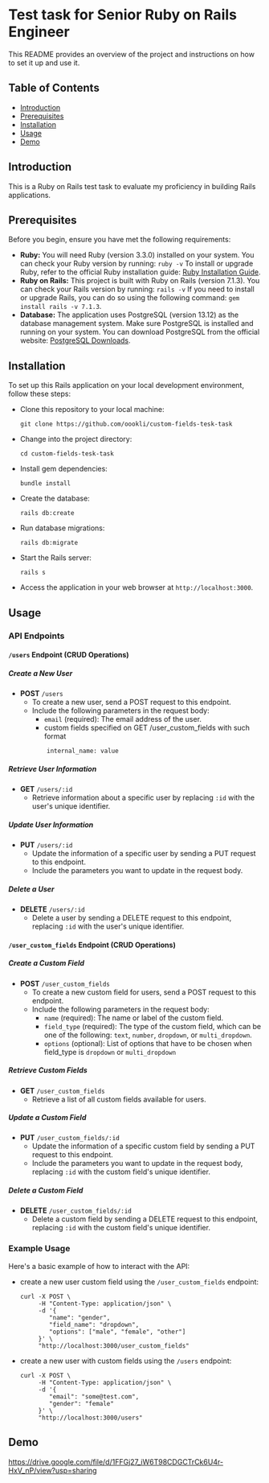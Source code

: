 # Test task for Senior Ruby on Rails Engineer

This README provides an overview of the project and instructions on how to set it up and use it.

## Table of Contents

- [Introduction](#introduction)
- [Prerequisites](#prerequisites)
- [Installation](#installation)
- [Usage](#usage)
- [Demo](#demo)

## Introduction

This is a Ruby on Rails test task to evaluate my proficiency in building Rails applications.

## Prerequisites

Before you begin, ensure you have met the following requirements:

- **Ruby:** You will need Ruby (version 3.3.0) installed on your system. You can check your Ruby version by running:
    `ruby -v`
To install or upgrade Ruby, refer to the official Ruby installation guide: [Ruby Installation Guide](https://www.ruby-lang.org/en/documentation/installation/).
- **Ruby on Rails:** This project is built with Ruby on Rails (version 7.1.3). You can check your Rails version by running:
    `rails -v`
If you need to install or upgrade Rails, you can do so using the following command: `gem install rails -v 7.1.3`.
- **Database:** The application uses PostgreSQL (version 13.12) as the database management system. Make sure PostgreSQL is installed and running on your system. You can download PostgreSQL from the official website: [PostgreSQL Downloads](https://www.postgresql.org/download/).

## Installation

To set up this Rails application on your local development environment, follow these steps:

- Clone this repository to your local machine:
   ```shell
   git clone https://github.com/oookli/custom-fields-tesk-task
- Change into the project directory:
   ```shell
   cd custom-fields-tesk-task
- Install gem dependencies:
   ```shell
   bundle install
- Create the database:
   ```shell
   rails db:create
- Run database migrations:
   ```shell
   rails db:migrate
- Start the Rails server:
   ```shell
   rails s
- Access the application in your web browser at `http://localhost:3000`.

## Usage

### API Endpoints

#### `/users` Endpoint (CRUD Operations)

##### Create a New User
- **POST** `/users`
  - To create a new user, send a POST request to this endpoint.
  - Include the following parameters in the request body:
    - `email` (required): The email address of the user.
    - custom fields specified on GET /user_custom_fields with such format
    ```shell
        internal_name: value
    ```

##### Retrieve User Information
- **GET** `/users/:id`
  - Retrieve information about a specific user by replacing `:id` with the user's unique identifier.

##### Update User Information
- **PUT** `/users/:id`
  - Update the information of a specific user by sending a PUT request to this endpoint.
  - Include the parameters you want to update in the request body.

##### Delete a User
- **DELETE** `/users/:id`
  - Delete a user by sending a DELETE request to this endpoint, replacing `:id` with the user's unique identifier.

#### `/user_custom_fields` Endpoint (CRUD Operations)

##### Create a Custom Field
- **POST** `/user_custom_fields`
  - To create a new custom field for users, send a POST request to this endpoint.
  - Include the following parameters in the request body:
    - `name` (required): The name or label of the custom field.
    - `field_type` (required): The type of the custom field, which can be one of the following: `text`, `number`, `dropdown`, or `multi_dropdown`.
    - `options` (optional): List of options that have to be chosen when field_type
        is `dropdown` or `multi_dropdown`

##### Retrieve Custom Fields
- **GET** `/user_custom_fields`
  - Retrieve a list of all custom fields available for users.

##### Update a Custom Field
- **PUT** `/user_custom_fields/:id`
  - Update the information of a specific custom field by sending a PUT request to this endpoint.
  - Include the parameters you want to update in the request body, replacing `:id` with the custom field's unique identifier.

##### Delete a Custom Field
- **DELETE** `/user_custom_fields/:id`
  - Delete a custom field by sending a DELETE request to this endpoint, replacing `:id` with the custom field's unique identifier.

### Example Usage

Here's a basic example of how to interact with the API:

- create a new user custom field using the `/user_custom_fields` endpoint:

    ```shell
    curl -X POST \
         -H "Content-Type: application/json" \
         -d '{
            "name": "gender",
            "field_name": "dropdown",
            "options": ["male", "female", "other"]
         }' \
         "http://localhost:3000/user_custom_fields"
    ```

- create a new user with custom fields using the `/users` endpoint:

    ```shell
    curl -X POST \
         -H "Content-Type: application/json" \
         -d '{
            "email": "some@test.com",
            "gender": "female"
         }' \
         "http://localhost:3000/users"
    ```

## Demo

https://drive.google.com/file/d/1FFGj27_iW6T98CDGCTrCk6U4r-HxV_nP/view?usp=sharing

